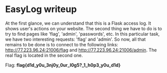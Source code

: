 # EasyLog writeup
At the first glance, we can understand that this is a Flask access log. It shows user's actions on your website. 
The second thing we have to do is to try to find pages like 'flag', 'admin', 'passwords', etc. In this particular task, we have two interesting requests: 'flag' and 'admin'. So now, all that remains to be done is to connect to the following links: http://77.223.96.24:21006/flag and http://77.223.96.24:21006/admin. The real flag is located in the second one.

Flag: **flag{d1d_y0u_3nj0y_0ur_l0g5?_1_h0p3_y0u_d1d}**
